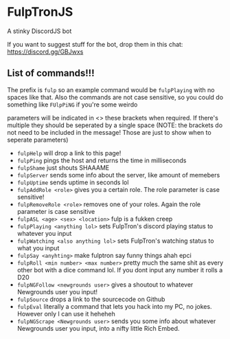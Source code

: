 # FulpTronJS
A stinky DiscordJS bot

If you want to suggest stuff for the bot, drop them in this chat: https://discord.gg/GBJwxs

## List of commands!!!
The prefix is `fulp` so an example command would be `fulpPlaying` with no spaces like that. Also the commands are not case sensitive, so you could do something like `FUlpPiNG` if you're some weirdo

parameters will be indicated in <> these brackets when required. If there's multiple they should be seperated by a single space (NOTE: the brackets do not need to be included in the message! Those are just to show when to seperate parameters)

- `fulpHelp` will drop a link to this page!
- `fulpPing` pings the host and returns the time in milliseconds
- `fulpShame` just shouts SHAAAME
- `fulpServer` sends some info about the server, like amount of memebers
- `fulpUptime` sends uptime in seconds lol
- `fulpAddRole <role>` gives you a certain role. The role parameter is case sensitive!
- `fulpRemoveRole <role>` removes one of your roles. Again the role parameter is case sensitive
- `fulpASL <age> <sex> <location>` fulp is a fukken creep
- `fulpPlaying <anything lol>` sets FulpTron's discord playing status to whatever you input
- `fulpWatching <also anything lol>` sets FulpTron's watching status to what you input
- `fulpSay <anyhting>` make fulptron say funny things ahah epci
- `fulpRoll <min number> <max number>` pretty much the same shit as every other bot with a dice command lol. If you dont input any number it rolls a D20
- `fulpNGFollow <newgrounds user>` gives a shoutout to whatever Newgrounds user you input!
- `fulpSource` drops a link to the sourcecode on Github
- `fulpEval` literally a command that lets you hack into my PC, no jokes. However only I can use it heheheh
- `fulpNGScrape <Newgrounds user>` sends you some info about whatever Newgrounds user you input, into a nifty little Rich Embed.
